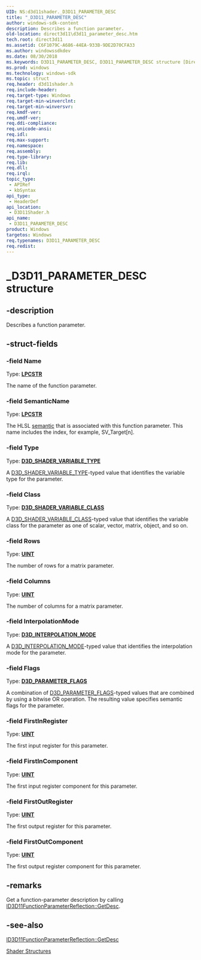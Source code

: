 ```yaml
---
UID: NS:d3d11shader._D3D11_PARAMETER_DESC
title: "_D3D11_PARAMETER_DESC"
author: windows-sdk-content
description: Describes a function parameter.
old-location: direct3d11\d3d11_parameter_desc.htm
tech.root: direct3d11
ms.assetid: C6F1079C-A686-44EA-933B-9DE2D70CFA33
ms.author: windowssdkdev
ms.date: 08/30/2018
ms.keywords: D3D11_PARAMETER_DESC, D3D11_PARAMETER_DESC structure [Direct3D 11], _D3D11_PARAMETER_DESC, d3d11shader/D3D11_PARAMETER_DESC, direct3d11.d3d11_parameter_desc
ms.prod: windows
ms.technology: windows-sdk
ms.topic: struct
req.header: d3d11shader.h
req.include-header: 
req.target-type: Windows
req.target-min-winverclnt: 
req.target-min-winversvr: 
req.kmdf-ver: 
req.umdf-ver: 
req.ddi-compliance: 
req.unicode-ansi: 
req.idl: 
req.max-support: 
req.namespace: 
req.assembly: 
req.type-library: 
req.lib: 
req.dll: 
req.irql: 
topic_type:
 - APIRef
 - kbSyntax
api_type:
 - HeaderDef
api_location:
 - D3D11Shader.h
api_name:
 - D3D11_PARAMETER_DESC
product: Windows
targetos: Windows
req.typenames: D3D11_PARAMETER_DESC
req.redist: 
---
```


# _D3D11_PARAMETER_DESC structure


## -description


Describes a function parameter. 


## -struct-fields




### -field Name

Type: <b><a href="https://msdn.microsoft.com/en-us/library/Aa383751(v=VS.85).aspx">LPCSTR</a></b>

The name of the function parameter.


### -field SemanticName

Type: <b><a href="https://msdn.microsoft.com/en-us/library/Aa383751(v=VS.85).aspx">LPCSTR</a></b>

The HLSL <a href="https://msdn.microsoft.com/en-us/library/Bb509647(v=VS.85).aspx">semantic</a> that is associated with this function parameter. This name includes the index, for example, SV_Target[n].


### -field Type

Type: <b><a href="https://msdn.microsoft.com/en-us/library/Ff728735(v=VS.85).aspx">D3D_SHADER_VARIABLE_TYPE</a></b>

A <a href="https://msdn.microsoft.com/en-us/library/Ff728735(v=VS.85).aspx">D3D_SHADER_VARIABLE_TYPE</a>-typed value that identifies the variable type for the parameter.


### -field Class

Type: <b><a href="https://msdn.microsoft.com/en-us/library/Ff728733(v=VS.85).aspx">D3D_SHADER_VARIABLE_CLASS</a></b>

A <a href="https://msdn.microsoft.com/en-us/library/Ff728733(v=VS.85).aspx">D3D_SHADER_VARIABLE_CLASS</a>-typed value that identifies the variable class for the parameter as one of scalar, vector, matrix, object, and so on.


### -field Rows

Type: <b><a href="https://msdn.microsoft.com/en-us/library/Aa383751(v=VS.85).aspx">UINT</a></b>

The number of rows for a matrix parameter.


### -field Columns

Type: <b><a href="https://msdn.microsoft.com/en-us/library/Aa383751(v=VS.85).aspx">UINT</a></b>

The number of columns for a matrix parameter.


### -field InterpolationMode

Type: <b><a href="https://msdn.microsoft.com/en-us/library/Dn280473(v=VS.85).aspx">D3D_INTERPOLATION_MODE</a></b>

A <a href="https://msdn.microsoft.com/en-us/library/Dn280473(v=VS.85).aspx">D3D_INTERPOLATION_MODE</a>-typed value that identifies the interpolation mode for the parameter.


### -field Flags

Type: <b><a href="https://msdn.microsoft.com/en-us/library/Dn280475(v=VS.85).aspx">D3D_PARAMETER_FLAGS</a></b>

A combination of <a href="https://msdn.microsoft.com/en-us/library/Dn280475(v=VS.85).aspx">D3D_PARAMETER_FLAGS</a>-typed values that are combined by using a bitwise OR operation. The resulting value specifies semantic flags for the parameter.


### -field FirstInRegister

Type: <b><a href="https://msdn.microsoft.com/en-us/library/Aa383751(v=VS.85).aspx">UINT</a></b>

The first input register for this parameter.


### -field FirstInComponent

Type: <b><a href="https://msdn.microsoft.com/en-us/library/Aa383751(v=VS.85).aspx">UINT</a></b>

The first input register component for this parameter.


### -field FirstOutRegister

Type: <b><a href="https://msdn.microsoft.com/en-us/library/Aa383751(v=VS.85).aspx">UINT</a></b>

The first output register for this parameter.


### -field FirstOutComponent

Type: <b><a href="https://msdn.microsoft.com/en-us/library/Aa383751(v=VS.85).aspx">UINT</a></b>

The first output register component for this parameter.


## -remarks



Get a function-parameter description by calling <a href="https://msdn.microsoft.com/en-us/library/Dn280545(v=VS.85).aspx">ID3D11FunctionParameterReflection::GetDesc</a>.




## -see-also




<a href="https://msdn.microsoft.com/en-us/library/Dn280545(v=VS.85).aspx">ID3D11FunctionParameterReflection::GetDesc</a>



<a href="https://msdn.microsoft.com/en-us/library/Ff476176(v=VS.85).aspx">Shader Structures</a>
 

 

